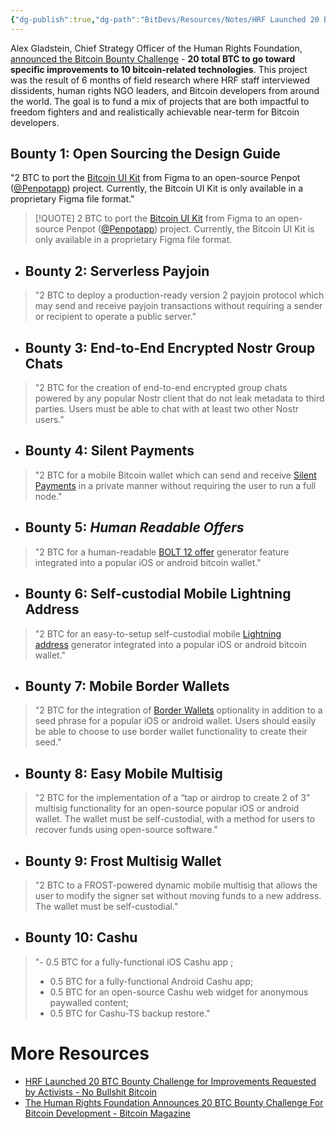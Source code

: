 ```yaml
---
{"dg-publish":true,"dg-path":"BitDevs/Resources/Notes/HRF Launched 20 BTC Bounty Challenge for Improvements Requested by Activists.md","permalink":"/bit-devs/resources/notes/hrf-launched-20-btc-bounty-challenge-for-improvements-requested-by-activists/","title":"HRF Launched 20 BTC Bounty Challenge for Improvements Requested by Activists","tags":["politics, activism, human rights, freedom, bitcoin, bounty"],"noteIcon":"3","created":"2023-07-30T16:14:55.483-10:00","updated":"2023-07-30T21:33:38.976-10:00"}
---
```




Alex Gladstein, Chief Strategy Officer of the Human Rights Foundation, [announced the Bitcoin Bounty Challenge](https://nitter.at/gladstein/status/1684567095231778818?ref=nobsbitcoin.com) - **20 total BTC to go toward specific improvements to 10 bitcoin-related technologies**. This project was the result of 6 months of field research where HRF staff interviewed dissidents, human rights NGO leaders, and Bitcoin developers from around the world. The goal is to fund a mix of projects that are both impactful to freedom fighters and and realistically achievable near-term for Bitcoin developers.

## **Bounty 1**: Open Sourcing the Design Guide

"2 BTC to port the [Bitcoin UI Kit](https://www.bitcoinuikit.com/?ref=nobsbitcoin.com) from Figma to an open-source Penpot ([@Penpotapp](https://twitter.com/penpotapp?ref=nobsbitcoin.com)) project. Currently, the Bitcoin UI Kit is only available in a proprietary Figma file format."

> [!QUOTE]
> 2 BTC to port the [Bitcoin UI Kit](https://www.bitcoinuikit.com/?ref=nobsbitcoin.com) from Figma to an open-source Penpot ([@Penpotapp](https://twitter.com/penpotapp?ref=nobsbitcoin.com)) project. Currently, the Bitcoin UI Kit is only available in a proprietary Figma file format.

- ## **Bounty 2**: Serverless Payjoin

> "2 BTC to deploy a production-ready version 2 payjoin protocol which may send and receive payjoin transactions without requiring a sender or recipient to operate a public server."

- ## **Bounty 3**: End-to-End Encrypted Nostr Group Chats

> "2 BTC for the creation of end-to-end encrypted group chats powered by any popular Nostr client that do not leak metadata to third parties. Users must be able to chat with at least two other Nostr users."

- ## **Bounty 4**: Silent Payments

> "2 BTC for a mobile Bitcoin wallet which can send and receive [Silent Payments](https://bitcoinops.org/en/topics/silent-payments/?ref=nobsbitcoin.com) in a private manner without requiring the user to run a full node."

- ## **Bounty 5**: _Human Readable Offers_

> "2 BTC for a human-readable [BOLT 12 offer](https://bolt12.org/?ref=nobsbitcoin.com) generator feature integrated into a popular iOS or android bitcoin wallet."

- ## **Bounty 6**: Self-custodial Mobile Lightning Address

> "2 BTC for an easy-to-setup self-custodial mobile [Lightning address](https://lightningaddress.com/?ref=nobsbitcoin.com) generator integrated into a popular iOS or android bitcoin wallet."

- ## **Bounty 7**: Mobile Border Wallets

> "2 BTC for the integration of [Border Wallets](https://www.borderwallets.com/?ref=nobsbitcoin.com) optionality in addition to a seed phrase for a popular iOS or android wallet. Users should easily be able to choose to use border wallet functionality to create their seed."

- ## **Bounty 8**: Easy Mobile Multisig

> "2 BTC for the implementation of a “tap or airdrop to create 2 of 3” multisig functionality for an open-source popular iOS or android wallet. The wallet must be self-custodial, with a method for users to recover funds using open-source software."

- ## **Bounty 9**: Frost Multisig Wallet

> "2 BTC to a FROST-powered dynamic mobile multisig that allows the user to modify the signer set without moving funds to a new address. The wallet must be self-custodial."

- ## **Bounty 10**: Cashu

> "- 0.5 BTC for a fully-functional iOS Cashu app ;  
> - 0.5 BTC for a fully-functional Android Cashu app;  
> - 0.5 BTC for an open-source Cashu web widget for anonymous paywalled content;  
> - 0.5 BTC for Cashu-TS backup restore."


# More Resources
- [HRF Launched 20 BTC Bounty Challenge for Improvements Requested by Activists - No Bullshit Bitcoin](https://www.nobsbitcoin.com/hrf-20-btc-bounty-challenge/)
- [The Human Rights Foundation Announces 20 BTC Bounty Challenge For Bitcoin Development - Bitcoin Magazine](https://bitcoinmagazine.com/business/human-rights-foundation-announces-20-btc-bounty-challenge-for-bitcoin-development)